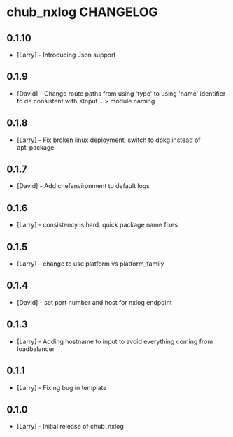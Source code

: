 chub_nxlog CHANGELOG
====================
0.1.10 
-----
- [Larry] - Introducing Json support

0.1.9
-----
- [David] - Change route paths from using 'type' to using 'name' identifier to de consistent with <Input ...> module naming

0.1.8
-----
- [Larry] - Fix broken linux deployment, switch to dpkg instead of apt_package

0.1.7
-----
- [David] - Add chefenvironment to default logs

0.1.6
-----
- [Larry] - consistency is hard. quick package name fixes

0.1.5
-----
- [Larry] - change to use platform vs platform_family

0.1.4
-----
- [David] - set port number and host for nxlog endpoint

0.1.3
-----
- [Larry] - Adding hostname to input to avoid everything coming from loadbalancer

0.1.1
-----
- [Larry] - Fixing bug in template

0.1.0
-----
- [Larry] - Initial release of chub_nxlog
